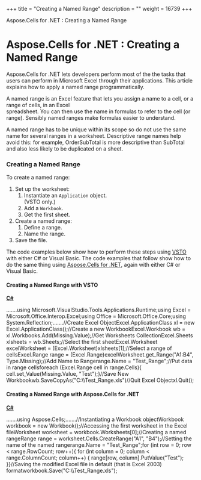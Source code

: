 +++
title = "Creating a Named Range" 
description = "" 
weight = 16739 
+++

Aspose.Cells for .NET : Creating a Named Range  

# Aspose.Cells for .NET : Creating a Named Range


Aspose.Cells for .NET lets developers perform most of the the tasks that users can perform in Microsoft Excel through their applications. This article explains how to apply a named range programmatically.

A named range is an Excel feature that lets you assign a name to a cell, or a range of cells, in an Excel  
spreadsheet. You can then use the name in formulas to refer to the cell (or range). Sensibly named ranges make formulas easier to understand.

A named range has to be unique within its scope so do not use the same name for several ranges in a worksheet. Descriptive range names help avoid this: for example, OrderSubTotal is more descriptive than SubTotal and also less likely to be duplicated on a sheet.

### Creating a Named Range

To create a named range:

1.  Set up the worksheet:
    1.  Instantiate an `Application` object.  
        (VSTO only.)
    2.  Add a `Workbook`.
    3.  Get the first sheet.
2.  Create a named range:
    1.  Define a range.
    2.  Name the range.
3.  Save the file.

The code examples below show how to perform these steps using [VSTO](http://localhost:1313/cellsnet/developerguide/knowledgebase/migrationfrommicrosoftofficeautomationtoaspose/creating+a+named+range) with either C# or Visual Basic. The code examples that follow show how to do the same thing using [Aspose.Cells for .NET](http://localhost:1313/cellsnet/developerguide/knowledgebase/migrationfrommicrosoftofficeautomationtoaspose/creating+a+named+range), again with either C# or Visual Basic.

#### Creating a Named Range with VSTO

**[C#](/pages/createpage.action?spaceKey=cellsnet&title=C&linkCreation=true&fromPageId=5017463)**

.......using Microsoft.VisualStudio.Tools.Applications.Runtime;using Excel = Microsoft.Office.Interop.Excel;using Office = Microsoft.Office.Core;using System.Reflection;.......//Create Excel ObjectExcel.ApplicationClass xl = new Excel.ApplicationClass();//Create a new WorkbookExcel.Workbook wb = xl.Workbooks.Add(Missing.Value);//Get Worksheets CollectionExcel.Sheets xlsheets = wb.Sheets;//Select the first sheetExcel.Worksheet excelWorksheet = (Excel.Worksheet)xlsheets\[1\];//Select a range of cellsExcel.Range range = (Excel.Range)excelWorksheet.get\_Range("A1:B4", Type.Missing);//Add Name to Rangerange.Name = "Test\_Range";//Put data in range cellsforeach (Excel.Range cell in range.Cells){    cell.set\_Value(Missing.Value, "Test");}//Save New Workbookwb.SaveCopyAs("C:\\\\Test\_Range.xls")//Quit Excel Objectxl.Quit(); 

#### Creating a Named Range with Aspose.Cells for .NET

**[C#](/pages/createpage.action?spaceKey=cellsnet&title=C&linkCreation=true&fromPageId=5017463)**

.......using Aspose.Cells;.......//Instantiating a Workbook objectWorkbook workbook = new Workbook();//Accessing the first worksheet in the Excel fileWorksheet worksheet = workbook.Worksheets\[0\];//Creating a named rangeRange range = worksheet.Cells.CreateRange("A1", "B4");//Setting the name of the named rangerange.Name = "Test\_Range";for (int row = 0; row < range.RowCount; row++){    for (int column = 0; column < range.ColumnCount; column++)    {        range\[row, column\].PutValue("Test");    }}//Saving the modified Excel file in default (that is Excel 2003) formatworkbook.Save("C:\\\\Test\_Range.xls"); 

